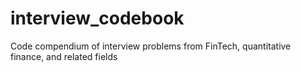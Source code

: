 # interview_codebook
Code compendium of interview problems from FinTech, quantitative finance, and related fields 
